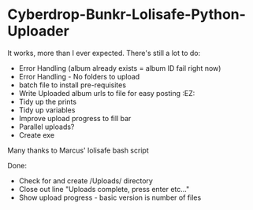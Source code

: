 # Cyberdrop-Bunkr-Lolisafe-Python-Uploader

It works, more than I ever expected. There's still a lot to do:
- Error Handling (album already exists = album ID fail right now)
- Error Handling - No folders to upload
- batch file to install pre-requisites
- Write Uploaded album urls to file for easy posting :EZ:
- Tidy up the prints 
- Tidy up variables
- Improve upload progress to fill bar
- Parallel uploads?
- Create exe



Many thanks to Marcus' lolisafe bash script



Done:
- Check for and create /Uploads/ directory
- Close out line "Uploads complete, press enter etc..."
- Show upload progress - basic version is number of files
